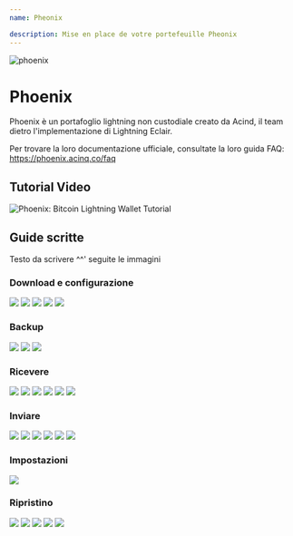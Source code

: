 ```yaml
---
name: Pheonix

description: Mise en place de votre portefeuille Pheonix
---
```


![phoenix](assets/cover.jpeg)

# Phoenix

Phoenix è un portafoglio lightning non custodiale creato da Acind, il team dietro l'implementazione di Lightning Eclair.

Per trovare la loro documentazione ufficiale, consultate la loro guida FAQ: https://phoenix.acinq.co/faq

## Tutorial Video

![ Phoenix: Bitcoin Lightning Wallet Tutorial](https://www.youtube.com/watch?v=Cx5PK1H5OR0)

## Guide scritte

Testo da scrivere ^^' seguite le immagini

### Download e configurazione

![](assets/screenshot1.jpeg)
![](assets/screenshot2.jpeg)
![](assets/screenshot3.jpeg)
![](assets/screenshot4.jpeg)
![](assets/screenshot5.jpeg)

### Backup

![](assets/screenshot6.jpeg)
![](assets/screenshot7.jpeg)
![](assets/screenshot8.jpeg)

### Ricevere

![](assets/screenshot9.jpeg)
![](assets/screenshot10.jpeg)
![](assets/screenshot11.jpeg)
![](assets/screenshot12.jpeg)
![](assets/screenshot13.jpeg)
![](assets/screenshot14.jpeg)

### Inviare

![](assets/screenshot15.jpeg)
![](assets/screenshot16.jpeg)
![](assets/screenshot17.jpeg)
![](assets/screenshot18.jpeg)
![](assets/screenshot19.jpeg)
![](assets/screenshot20.jpeg)

### Impostazioni

![](assets/screenshot21.jpeg)

### Ripristino

![](assets/screenshot22.jpeg)
![](assets/screenshot23.jpeg)
![](assets/screenshot24.jpeg)
![](assets/screenshot25.jpeg)
![](assets/screenshot26.jpeg)
